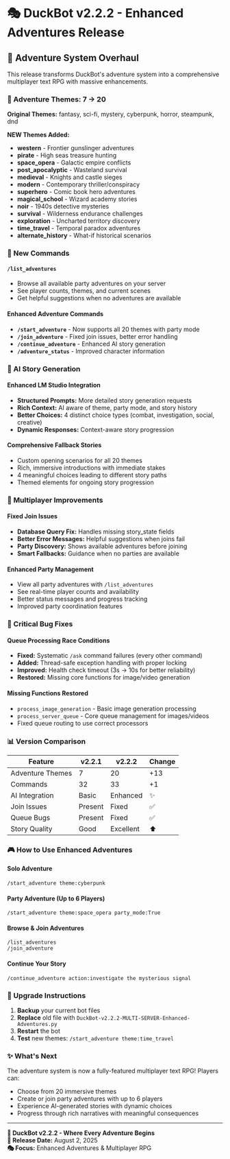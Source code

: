 # 🎭 DuckBot v2.2.2 - Enhanced Adventures Release

## 🚀 **Adventure System Overhaul**

This release transforms DuckBot's adventure system into a comprehensive multiplayer text RPG with massive enhancements.

### **🎲 Adventure Themes: 7 → 20**

**Original Themes:** fantasy, sci-fi, mystery, cyberpunk, horror, steampunk, dnd

**NEW Themes Added:**
- **western** - Frontier gunslinger adventures
- **pirate** - High seas treasure hunting
- **space_opera** - Galactic empire conflicts
- **post_apocalyptic** - Wasteland survival
- **medieval** - Knights and castle sieges
- **modern** - Contemporary thriller/conspiracy
- **superhero** - Comic book hero adventures
- **magical_school** - Wizard academy stories
- **noir** - 1940s detective mysteries
- **survival** - Wilderness endurance challenges
- **exploration** - Uncharted territory discovery
- **time_travel** - Temporal paradox adventures
- **alternate_history** - What-if historical scenarios

### **🚀 New Commands**

#### **`/list_adventures`**
- Browse all available party adventures on your server
- See player counts, themes, and current scenes
- Get helpful suggestions when no adventures are available

#### **Enhanced Adventure Commands**
- **`/start_adventure`** - Now supports all 20 themes with party mode
- **`/join_adventure`** - Fixed join issues, better error handling
- **`/continue_adventure`** - Enhanced AI story generation
- **`/adventure_status`** - Improved character information

### **🤖 AI Story Generation**

#### **Enhanced LM Studio Integration**
- **Structured Prompts:** More detailed story generation requests
- **Rich Context:** AI aware of theme, party mode, and story history
- **Better Choices:** 4 distinct choice types (combat, investigation, social, creative)
- **Dynamic Responses:** Context-aware story progression

#### **Comprehensive Fallback Stories**
- Custom opening scenarios for all 20 themes
- Rich, immersive introductions with immediate stakes
- 4 meaningful choices leading to different story paths
- Themed elements for ongoing story progression

### **👥 Multiplayer Improvements**

#### **Fixed Join Issues**
- **Database Query Fix:** Handles missing story_state fields
- **Better Error Messages:** Helpful suggestions when joins fail
- **Party Discovery:** Shows available adventures before joining
- **Smart Fallbacks:** Guidance when no parties are available

#### **Enhanced Party Management**
- View all party adventures with `/list_adventures`
- See real-time player counts and availability
- Better status messages and progress tracking
- Improved party coordination features

### **🐛 Critical Bug Fixes**

#### **Queue Processing Race Conditions**
- **Fixed:** Systematic `/ask` command failures (every other command)
- **Added:** Thread-safe exception handling with proper locking
- **Improved:** Health check timeout (3s → 10s for better reliability)
- **Restored:** Missing core functions for image/video generation

#### **Missing Functions Restored**
- `process_image_generation` - Basic image generation processing
- `process_server_queue` - Core queue management for images/videos
- Fixed queue routing to use correct processors

### **📊 Version Comparison**

| Feature | v2.2.1 | v2.2.2 | Change |
|---------|--------|--------|--------|
| Adventure Themes | 7 | 20 | +13 |
| Commands | 32 | 33 | +1 |
| AI Integration | Basic | Enhanced | ✨ |
| Join Issues | Present | Fixed | ✅ |
| Queue Bugs | Present | Fixed | ✅ |
| Story Quality | Good | Excellent | ⬆️ |

### **🎮 How to Use Enhanced Adventures**

#### **Solo Adventure**
```
/start_adventure theme:cyberpunk
```

#### **Party Adventure (Up to 6 Players)**
```
/start_adventure theme:space_opera party_mode:True
```

#### **Browse & Join Adventures**
```
/list_adventures
/join_adventure
```

#### **Continue Your Story**
```
/continue_adventure action:investigate the mysterious signal
```

### **🔄 Upgrade Instructions**

1. **Backup** your current bot files
2. **Replace** old file with `DuckBot-v2.2.2-MULTI-SERVER-Enhanced-Adventures.py`
3. **Restart** the bot
4. **Test** new themes: `/start_adventure theme:time_travel`

### **✨ What's Next**

The adventure system is now a fully-featured multiplayer text RPG! Players can:
- Choose from 20 immersive themes
- Create or join party adventures with up to 6 players
- Experience AI-generated stories with dynamic choices
- Progress through rich narratives with meaningful consequences

---

**🦆 DuckBot v2.2.2 - Where Every Adventure Begins**  
**📅 Release Date:** August 2, 2025  
**🎭 Focus:** Enhanced Adventures & Multiplayer RPG